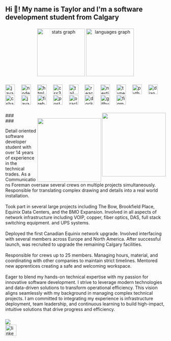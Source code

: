 <h2 align="left">Hi 👋! My name is Taylor and I'm a software development student from Calgary</h2>

###

<div align="center">
  <img src="https://github-readme-stats.vercel.app/api?username=tcrowe14&hide_title=false&hide_rank=false&show_icons=true&include_all_commits=true&count_private=true&disable_animations=false&theme=dracula&locale=en&hide_border=false" height="150" alt="stats graph"  />
  <img src="https://github-readme-stats.vercel.app/api/top-langs?username=tcrowe14&locale=en&hide_title=false&layout=compact&card_width=320&langs_count=5&theme=dracula&hide_border=false" height="150" alt="languages graph"  />
</div>

###

<div align="left">
  <img src="https://cdn.jsdelivr.net/gh/devicons/devicon/icons/javascript/javascript-original.svg" height="30" alt="javascript logo"  />
  <img width="12" />
  <img src="https://cdn.jsdelivr.net/gh/devicons/devicon/icons/nodejs/nodejs-original.svg" height="30" alt="nodejs logo"  />
  <img width="12" />
  <img src="https://cdn.jsdelivr.net/gh/devicons/devicon/icons/html5/html5-original.svg" height="30" alt="html5 logo"  />
  <img width="12" />
  <img src="https://cdn.jsdelivr.net/gh/devicons/devicon/icons/css3/css3-original.svg" height="30" alt="css3 logo"  />
  <img width="12" />
  <img src="https://cdn.jsdelivr.net/gh/devicons/devicon/icons/tailwindcss/tailwindcss-original-wordmark.svg" height="30" alt="tailwindcss logo"  />
  <img width="12" />
  <img src="https://cdn.jsdelivr.net/gh/devicons/devicon/icons/react/react-original.svg" height="30" alt="react logo"  />
  <img width="12" />
  <img src="https://cdn.jsdelivr.net/gh/devicons/devicon/icons/nextjs/nextjs-original.svg" height="30" alt="nextjs logo"  />
  <img width="12" />
  <img src="https://cdn.jsdelivr.net/gh/devicons/devicon/icons/typescript/typescript-original.svg" height="30" alt="typescript logo"  />
  <img width="12" />
  <img src="https://cdn.jsdelivr.net/gh/devicons/devicon/icons/python/python-original.svg" height="30" alt="python logo"  />
  <img width="12" />
  <img src="https://cdn.jsdelivr.net/gh/devicons/devicon/icons/django/django-plain.svg" height="30" alt="django logo"  />
  <img width="12" />
  <img src="https://cdn.jsdelivr.net/gh/devicons/devicon/icons/csharp/csharp-original.svg" height="30" alt="csharp logo"  />
  <img width="12" />
  <img src="https://cdn.jsdelivr.net/gh/devicons/devicon/icons/java/java-original.svg" height="30" alt="java logo"  />
  <img width="12" />
  <img src="https://cdn.jsdelivr.net/gh/devicons/devicon/icons/firebase/firebase-plain.svg" height="30" alt="firebase logo"  />
  <img width="12" />
  <img src="https://cdn.jsdelivr.net/gh/devicons/devicon/icons/postgresql/postgresql-original.svg" height="30" alt="postgresql logo"  />
  <img width="12" />
  <img src="https://cdn.jsdelivr.net/gh/devicons/devicon/icons/oracle/oracle-original.svg" height="30" alt="oracle logo"  />
  <img width="12" />
  <img src="https://cdn.jsdelivr.net/gh/devicons/devicon/icons/docker/docker-original.svg" height="30" alt="docker logo"  />
  <img width="12" />
  <img src="https://cdn.jsdelivr.net/gh/devicons/devicon/icons/github/github-original.svg" height="30" alt="github logo"  />
  <img width="12" />
  <img src="https://cdn.jsdelivr.net/gh/devicons/devicon/icons/figma/figma-original.svg" height="30" alt="figma logo"  />
</div>

###
<div>
<img align="right" height="200" src="https://media2.giphy.com/media/v1.Y2lkPTc5MGI3NjExbjJ1enA3MHZ1Z2Z0dmJweDQzZ2ZoM29lbTYycGZxMnkyYjlqOXJyOCZlcD12MV9pbnRlcm5hbF9naWZfYnlfaWQmY3Q9Zw/QAyjPLqflqGQw/giphy.gif"  />
</div>
###
<div>
<img align="right" height="200" src="https://media2.giphy.com/media/v1.Y2lkPTc5MGI3NjExdm51bXFmejdzM2p5dTJxZnBxYWlzcDJ1a3djYXE2dXlzcTlkczBhZCZlcD12MV9pbnRlcm5hbF9naWZfYnlfaWQmY3Q9Zw/QMHoU66sBXqqLqYvGO/giphy.gif"  />
</div>
###

<p align="left">Detail oriented software developer student with over 14 years of experience in the technical trades. As a Communications Foreman oversaw several crews on multiple projects simultaneously. Responsible for translating complex drawing and details into a real world installation.<br><br>Took part in several large projects including The Bow, Brookfield Place, Equinix Data Centers, and the BMO Expansion. Involved in all aspects of network infrastructure including VOIP, copper, fiber optics, DAS, full stack switching equipment. and UPS systems.<br><br>Deployed the first Canadian Equinix network upgrade. Involved interfacing with several members across Europe and North America. After successful launch, was recruited to upgrade the remaining Calgary facilities. <br><br>Responsible for crews up to 25 members.  Managing hours, material, and coordinating with other companies to maintain strict timelines. Mentored new apprentices creating a safe and welcoming workspace.<br><br>Eager to blend my hands-on technical expertise with my passion for innovative software development. I strive to leverage modern technologies and data-driven solutions to transform operational efficiency. This vision aligns seamlessly with my background in managing complex technical projects. I am committed to integrating my experience is infrastructure deployment, team leadership, and continuous learning to build high-impact, intuitive solutions that drive progress and efficiency.</p>

###

<img align="left" src="https://visitor-badge.laobi.icu/badge?page_id=tcrowe14.tcrowe14&left_color=cornflowerblue&right_color=burlywood"  />



###

<br clear="both">

<div align="left">
  <a href="https://www.linkedin.com/in/taylor-crowe-7a3560294/" target="_blank">
    <img src="https://img.shields.io/static/v1?message=LinkedIn&logo=linkedin&label=&color=0077B5&logoColor=white&labelColor=&style=for-the-badge" height="35" alt="linkedin logo"  />
  </a>
</div>

###
